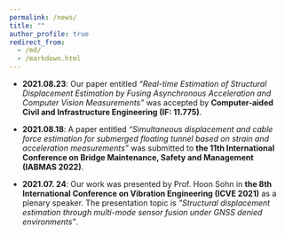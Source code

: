```yaml
---
permalink: /news/
title: ""
author_profile: true
redirect_from: 
  - /md/
  - /markdown.html
---
```


* **2021.08.23**: Our paper entitled *“Real-time Estimation of Structural Displacement Estimation by Fusing Asynchronous Acceleration and Computer Vision Measurements”* was accepted by **Computer-aided Civil and Infrastructure Engineering (IF: 11.775)**.

* **2021.08.18**: A paper entitled *“Simultaneous displacement and cable force estimation for submerged floating tunnel based on strain and acceleration measurements”* was submitted to **the 11th International Conference on Bridge Maintenance, Safety and Management (IABMAS 2022)**.

* **2021.07. 24**: Our work was presented by Prof. Hoon Sohn in **the 8th International Conference on Vibration Engineering (ICVE 2021)** as a plenary speaker. The presentation topic is *"Structural displacement estimation through multi-mode sensor fusion under GNSS denied environments"*.
